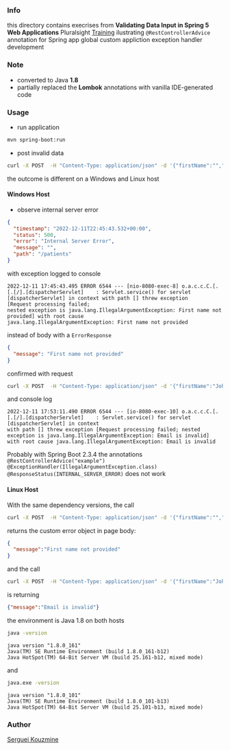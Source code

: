 ### Info

this directory contains execrises from __Validating Data Input in Spring 5 Web Applications__ Pluralsight [Training](https://app.pluralsight.com/library/courses/spring-5-web-applications-validating-data-input/table-of-contents)
ilustrating `@RestControllerAdvice` annotation for Spring app global custom appliction exception handler development

### Note

* converted to Java __1.8__
* partially replaced the __Lombok__ annotations with vanilla IDE-generated code

### Usage

* run application
```sh
mvn spring-boot:run
```
* post invalid data

```sh
curl -X POST  -H "Content-Type: application/json" -d '{"firstName":"","middleName":"","lastName":"" ,"age":0,"email": ""}' http://localhost:8080/patients
```
the outcome is different on a Windows and Linux host

#### Windows Host
* observe internal server error
```json
{
  "timestamp": "2022-12-11T22:45:43.532+00:00",
  "status": 500,
  "error": "Internal Server Error",
  "message": "",
  "path": "/patients"
}
```
with exception logged to console
```text
2022-12-11 17:45:43.495 ERROR 6544 --- [nio-8080-exec-8] o.a.c.c.C.[.[.[/].[dispatcherServlet]    : Servlet.service() for servlet [dispatcherServlet] in context with path [] threw exception
[Request processing failed;
nested exception is java.lang.IllegalArgumentException: First name not provided] with root cause
java.lang.IllegalArgumentException: First name not provided
```

instead of body with a `ErrorResponse`
```json
{
  "message": "First name not provided"
}
```

confirmed with request
```sh
curl -X POST  -H "Content-Type: application/json" -d '{"firstName":"John","middleName":"","lastName":"" ,"age":0,"email": ""}' http://localhost:8080/patients
```
and console log
```
2022-12-11 17:53:11.490 ERROR 6544 --- [io-8080-exec-10] o.a.c.c.C.[.[.[/].[dispatcherServlet]    : Servlet.service() for servlet [dispatcherServlet] in context
with path [] threw exception [Request processing failed; nested exception is java.lang.IllegalArgumentException: Email is invalid]
with root cause java.lang.IllegalArgumentException: Email is invalid
```
Probably with Spring Boot 2.3.4 the annotations `@RestControllerAdvice("example")` `@ExceptionHandler(IllegalArgumentException.class)` `@ResponseStatus(INTERNAL_SERVER_ERROR)` does not work

#### Linux Host

With the same dependency versions, the call

```sh
curl -X POST  -H "Content-Type: application/json" -d '{"firstName":"","middleName":"","lastName":"" ,"age":0,"email": ""}' http://localhost:8080/patients
```

returns the custom error object in page body:
```json
{
  "message":"First name not provided"
}
```

and the call
```sh
curl -X POST  -H "Content-Type: application/json" -d '{"firstName":"John","middleName":"","lastName":"" ,"age":0,"email": ""}' http://localhost:8080/patients
```

is returning

```json
{"message":"Email is invalid"}
```

the environment is Java 1.8 on both hosts
```sh
java -version
```
```text
java version "1.8.0_161"
Java(TM) SE Runtime Environment (build 1.8.0_161-b12)
Java HotSpot(TM) 64-Bit Server VM (build 25.161-b12, mixed mode)
```
and
```cmd
java.exe -version
```
```text
java version "1.8.0_101"
Java(TM) SE Runtime Environment (build 1.8.0_101-b13)
Java HotSpot(TM) 64-Bit Server VM (build 25.101-b13, mixed mode)
```


### Author
[Serguei Kouzmine](kouzmine_serguei@yahoo.com)
